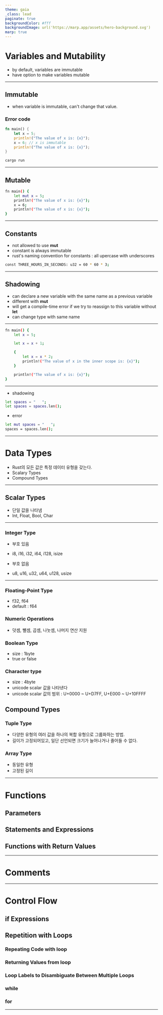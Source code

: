```yaml
---
theme: gaia
_class: lead
paginate: true
backgroundColor: #fff
backgroundImage: url('https://marp.app/assets/hero-background.svg')
marp: true
---
```


# **Variables and Mutability**

- by default, variables are immutable
- have option to make variables mutable

---

## Immutable

- when variable is immutable, can't change that value.

### Error code

```rust
fn main() {
    let x = 5;
    println!("The value of x is: {x}");
    x = 6; // x is immutable
    println!("The value of x is: {x}");
}
```

```bash
cargo run
```

---

## Mutable

```bash
fn main() {
    let mut x = 5;
    println!("The value of x is: {x}");
    x = 6;
    println!("The value of x is: {x}");
}
```

---

## Constants

- not allowed to use **mut**
- constant is always immutable
- rust's naming convention for constants : all upercase with underscores

```bash
const THREE_HOURS_IN_SECONDS: u32 = 60 * 60 * 3;
```

---

## Shadowing

- can declare a new variable with the same name as a previous variable
- different with **mut**
- will get a compile-time error if we try to reassign to this variable without **let**
- can change type with same name

---

```bash
fn main() {
    let x = 5;

    let x = x + 1;

    {
        let x = x * 2;
        println!("The value of x in the inner scope is: {x}");
    }

    println!("The value of x is: {x}");
}
```

---

- shadowing

```bash
let spaces = "   ";
let spaces = spaces.len();

```

- error

```bash
let mut spaces = "   ";
spaces = spaces.len();
```

---

# Data Types

- Rust의 모든 값은 특정 데이터 유형을 갖는다.
- Scalary Types
- Compound Types

---

## Scalar Types

- 단일 값을 나타냄
- Int, Float, Bool, Char

---

### Integer Type

- 부호 있음
- i8, i16, i32, i64, i128, isize

- 부호 없음
- u8, u16, u32, u64, u128, usize

---

### Floating-Point Type

- f32, f64
- default : f64

### Numeric Operations

- 덧셈, 뺄셈, 곱셈, 나눗셈, 나머지 연산 지원

### Boolean Type

- size : 1byte
- true or false

### Character type

- size : 4byte
- unicode scalar 값을 나타낸다
- unicode scalar 값의 범위 : U+0000 ~ U+D7FF, U+E000 ~ U+10FFFF

## Compound Types

### Tuple Type

- 다양한 유형의 여러 값을 하나의 복합 유형으로 그룹화하는 방법.
- 길이가 고정되어있고, 일단 선언되면 크기가 늘어나거나 줄어들 수 없다.

### Array Type

- 동일한 유형
- 고정된 길이

---

# Functions

## Parameters

## Statements and Expressions

## Functions with Return Values

---

# Comments

---

# Control Flow

## if Expressions

## Repetition with Loops

### Repeating Code with loop

### Returning Values from loop

### Loop Labels to Disambiguate Between Multiple Loops

### while

### for

---
